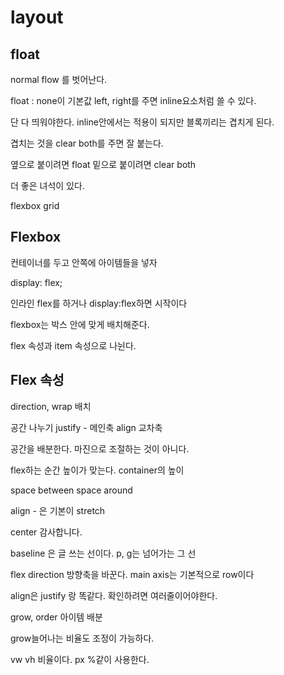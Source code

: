 # layout

## float

normal flow 를 벗어난다.

float : none이 기본값 left, right를 주면 inline요소처럼 쓸 수 있다.

단 다 띄워야한다. inline안에서는 적용이 되지만 블록끼리는 겹치게 된다. 

겹치는 것을 clear both를 주면 잘 붙는다.

옆으로 붙이려면 float  밑으로 붙이려면 clear both

더 좋은 녀석이 있다.

flexbox  grid 

## Flexbox

컨테이너를 두고 안쪽에 아이템들을 넣자

display: flex;

인라인 flex를 하거나 display:flex하면 시작이다

flexbox는 박스 안에 맞게 배치해준다.

flex 속성과 item 속성으로 나뉜다.

## Flex 속성

direction, wrap 배치

공간 나누기 justify - 메인축  align 교차축

공간을 배분한다. 마진으로 조절하는 것이 아니다.

flex하는 순간 높이가 맞는다. container의 높이

space between space around

align - 은 기본이 stretch

center 감사합니다.

baseline 은 글 쓰는 선이다. p, g는 넘어가는 그 선

flex direction 방향축을 바꾼다. main axis는 기본적으로 row이다

align은 justify 랑 똑같다.  확인하려면 여러줄이어야한다. 

grow, order 아이템 배분

grow늘어나는 비율도 조정이 가능하다. 

vw vh 비율이다. px %같이 사용한다.
